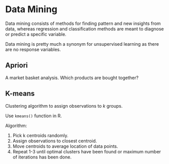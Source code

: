 # Data Mining
Data mining consists of methods for finding
pattern and new insights from data,
whereas regression and classification methods are
meant to diagnose or predict a specific variable.

Data mining is pretty much a synonym for unsupervised learning
as there are no response variables.

## Apriori
A market basket analysis.
Which products are bought together?

## K-means
Clustering algorithm to assign observations to <i>k</i> groups.

Use `kmeans()` function in R.

Algorithm:
1. Pick k centroids randomly.
2. Assign observations to closest centroid.
3. Move centroids to average location of data points.
4. Repeat 1-3 until optimal clusters have been found or
maximum number of iterations has been done.



